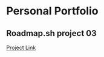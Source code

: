# Personal Portfolio
## Roadmap.sh project 03

[Project Link](https://roadmap.sh/projects/portfolio-website)